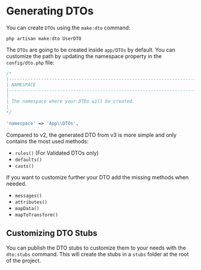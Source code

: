 # Generating DTOs

You can create `DTOs` using the `make:dto` command:

```
php artisan make:dto UserDTO
```

The `DTOs` are going to be created inside `app/DTOs` by default. You can customize the path by updating the namespace
property in the `config/dto.php` file:

```php
/*
|--------------------------------------------------------------------------
| NAMESPACE
|--------------------------------------------------------------------------
|
| The namespace where your DTOs will be created.
|
*/

'namespace' => 'App\\DTOs',
```

Compared to v2, the generated DTO from v3 is more simple and only contains the most used methods:

- `rules()` (For Validated DTOs only)
- `defaults()`
- `casts()`

If you want to customize further your DTO add the missing methods when needed.

- `messages()`
- `attributes()`
- `mapData()`
- `mapToTransform()`

## Customizing DTO Stubs

You can publish the DTO stubs to customize them to your needs with the `dto:stubs` command. This will create the stubs
in a `stubs` folder at the root of the project.
